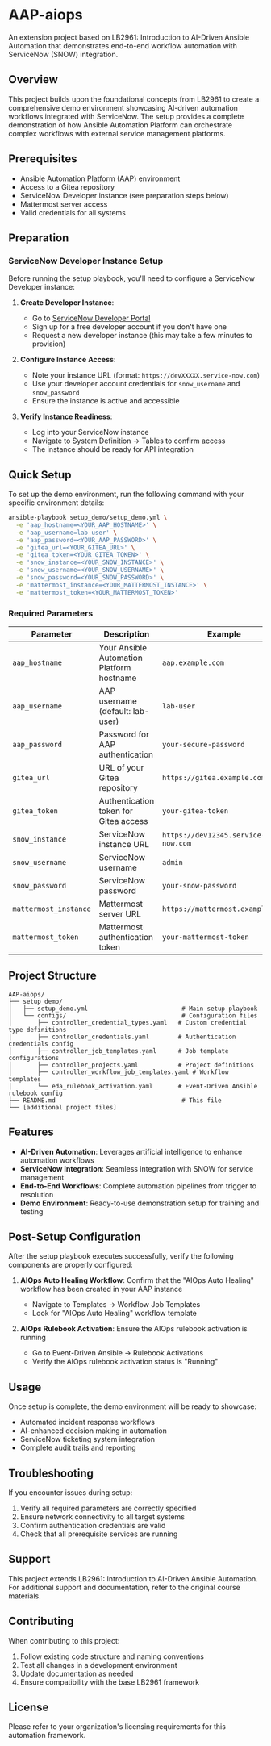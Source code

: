 # AAP-aiops

An extension project based on LB2961: Introduction to AI-Driven Ansible Automation that demonstrates end-to-end workflow automation with ServiceNow (SNOW) integration.

## Overview

This project builds upon the foundational concepts from LB2961 to create a comprehensive demo environment showcasing AI-driven automation workflows integrated with ServiceNow. The setup provides a complete demonstration of how Ansible Automation Platform can orchestrate complex workflows with external service management platforms.

## Prerequisites

- Ansible Automation Platform (AAP) environment
- Access to a Gitea repository
- ServiceNow Developer instance (see preparation steps below)
- Mattermost server access
- Valid credentials for all systems

## Preparation

### ServiceNow Developer Instance Setup

Before running the setup playbook, you'll need to configure a ServiceNow Developer instance:

1. **Create Developer Instance**: 
   - Go to [ServiceNow Developer Portal](https://developer.servicenow.com)
   - Sign up for a free developer account if you don't have one
   - Request a new developer instance (this may take a few minutes to provision)

2. **Configure Instance Access**:
   - Note your instance URL (format: `https://devXXXXX.service-now.com`)
   - Use your developer account credentials for `snow_username` and `snow_password`
   - Ensure the instance is active and accessible

3. **Verify Instance Readiness**:
   - Log into your ServiceNow instance
   - Navigate to System Definition → Tables to confirm access
   - The instance should be ready for API integration

## Quick Setup

To set up the demo environment, run the following command with your specific environment details:

```bash
ansible-playbook setup_demo/setup_demo.yml \
  -e 'aap_hostname=<YOUR_AAP_HOSTNAME>' \
  -e 'aap_username=lab-user' \
  -e 'aap_password=<YOUR_AAP_PASSWORD>' \
  -e 'gitea_url=<YOUR_GITEA_URL>' \
  -e 'gitea_token=<YOUR_GITEA_TOKEN>' \
  -e 'snow_instance=<YOUR_SNOW_INSTANCE>' \
  -e 'snow_username=<YOUR_SNOW_USERNAME>' \
  -e 'snow_password=<YOUR_SNOW_PASSWORD>' \
  -e 'mattermost_instance=<YOUR_MATTERMOST_INSTANCE>' \
  -e 'mattermost_token=<YOUR_MATTERMOST_TOKEN>'
```

### Required Parameters

| Parameter | Description | Example |
|-----------|-------------|---------|
| `aap_hostname` | Your Ansible Automation Platform hostname | `aap.example.com` |
| `aap_username` | AAP username (default: lab-user) | `lab-user` |
| `aap_password` | Password for AAP authentication | `your-secure-password` |
| `gitea_url` | URL of your Gitea repository | `https://gitea.example.com` |
| `gitea_token` | Authentication token for Gitea access | `your-gitea-token` |
| `snow_instance` | ServiceNow instance URL | `https://dev12345.service-now.com` |
| `snow_username` | ServiceNow username | `admin` |
| `snow_password` | ServiceNow password | `your-snow-password` |
| `mattermost_instance` | Mattermost server URL | `https://mattermost.example.com` |
| `mattermost_token` | Mattermost authentication token | `your-mattermost-token` |


## Project Structure

```
AAP-aiops/
├── setup_demo/
│   ├── setup_demo.yml                          # Main setup playbook
│   └── configs/                                # Configuration files
│       ├── controller_credential_types.yaml   # Custom credential type definitions
│       ├── controller_credentials.yaml        # Authentication credentials config
│       ├── controller_job_templates.yaml      # Job template configurations
│       ├── controller_projects.yaml           # Project definitions
│       ├── controller_workflow_job_templates.yaml # Workflow templates
│       └── eda_rulebook_activation.yaml       # Event-Driven Ansible rulebook config
├── README.md                                   # This file
└── [additional project files]
```

## Features

- **AI-Driven Automation**: Leverages artificial intelligence to enhance automation workflows
- **ServiceNow Integration**: Seamless integration with SNOW for service management
- **End-to-End Workflows**: Complete automation pipelines from trigger to resolution
- **Demo Environment**: Ready-to-use demonstration setup for training and testing

## Post-Setup Configuration

After the setup playbook executes successfully, verify the following components are properly configured:

1. **AIOps Auto Healing Workflow**: Confirm that the "AIOps Auto Healing" workflow has been created in your AAP instance
   - Navigate to Templates → Workflow Job Templates
   - Look for "AIOps Auto Healing" workflow template

2. **AIOps Rulebook Activation**: Ensure the AIOps rulebook activation is running
   - Go to Event-Driven Ansible → Rulebook Activations
   - Verify the AIOps rulebook activation status is "Running"

## Usage

Once setup is complete, the demo environment will be ready to showcase:
- Automated incident response workflows
- AI-enhanced decision making in automation
- ServiceNow ticketing system integration
- Complete audit trails and reporting

## Troubleshooting

If you encounter issues during setup:

1. Verify all required parameters are correctly specified
2. Ensure network connectivity to all target systems
3. Confirm authentication credentials are valid
4. Check that all prerequisite services are running

## Support

This project extends LB2961: Introduction to AI-Driven Ansible Automation. For additional support and documentation, refer to the original course materials.

## Contributing

When contributing to this project:
1. Follow existing code structure and naming conventions
2. Test all changes in a development environment
3. Update documentation as needed
4. Ensure compatibility with the base LB2961 framework

## License

Please refer to your organization's licensing requirements for this automation framework.